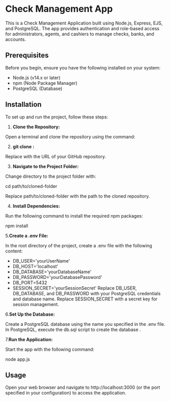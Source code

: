 
# Check Management App
This is a Check Management Application built using Node.js, Express, EJS, and PostgreSQL. The app provides authentication and role-based access for administrators, agents, and cashiers to manage checks, banks, and accounts.

## Prerequisites
Before you begin, ensure you have the following installed on your system:

- Node.js (v14.x or later)
- npm (Node Package Manager)
- PostgreSQL (Database)
## Installation
To set up and run the project, follow these steps:

1. **Clone the Repository:**

Open a terminal and clone the repository using the command:

2. **git clone <repository-url>:**

Replace <repository-url> with the URL of your GitHub repository.

3. **Navigate to the Project Folder:**

Change directory to the project folder with:

cd path/to/cloned-folder

Replace path/to/cloned-folder with the path to the cloned repository.

4. **Install Dependencies:**

Run the following command to install the required npm packages:

npm install

5.**Create a .env File:**

In the root directory of the project, create a .env file with the following content:

- DB_USER='yourUserName'
- DB_HOST='localhost'
- DB_DATABASE='yourDatabaseName'
- DB_PASSWORD='yourDatabasePassword'
- DB_PORT=5432
- SESSION_SECRET='yourSessionSecret'
Replace DB_USER, DB_DATABASE, and DB_PASSWORD with your PostgreSQL credentials and database name. Replace SESSION_SECRET with a secret key for session management.

6.**Set Up the Database:**

Create a PostgreSQL database using the name you specified in the .env file.
In PostgreSQL, execute the db.sql script to create the database .

7.**Run the Application:**

Start the app with the following command:

node app.js

## Usage
Open your web browser and navigate to http://localhost:3000 (or the port specified in your configuration) to access the application.








